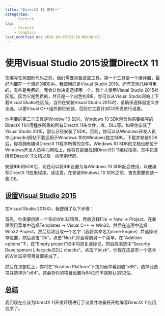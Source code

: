 ```yaml
---
title: "DirectX 11 教程一"
categories:
    - DirectX  
tag:
    - DirectX
    - Graphics
last_modified_at: 2018-04-09T23:56:00+08:00
---
```



# 使用Visual Studio 2015设置DirectX 11

在编写任何图形代码之前，我们需要具备这些工具。第一个工具是一个编译器，最好内置在一个漂亮的IDE中。我使用的是Visual Studio 2015。还有其他几种可用的，有些是免费的。我会让你决定选择哪一个。我个人使用Visual Studio 2015社区版，因为它是免费的，并且是一个出色的IDE。你可以从Visual Studio网站上下载Visual Studio社区版。当你在安装Visual Studio 2015时，请确保选择自定义并全选，以便Visual C++组件都已安装，否则它主要针对C#开发进行设置。  

<!-- more -->  

你需要的第二个工具是Window 10 SDK。Windows 10 SDK包含你需要编写的DirectX 11应用程序所需的所有DirectX 11头文件，库，DLL等。如果你安装了Visual Studio 2015，那么已经安装了SDK。否则，你可以从Windows开发人员中心(msdn)网站下载适用于Windows 10的Windows独立SDK。下载并安装SDK后，你将拥有编译DirectX 11程序所需的文件。Windows 10 SDK的文档也都位于Windows开发人员中心网站上。你将在那里找到Direct3D 11编程指南，其中包含所有DirectX 11文档以及一些示例代码。  

安装IDE和SDK后，现在可以将IDE设置为与Windows 10 SDK配合使用，以便编写DIrectX 11应用程序。请注意，在安装Windows 10 SDK之前，首先需要安装一些IDE。  

## <u>设置Visual Studio 2015</u>

在Visual Studio 2015中，我使用了以下步骤：  

首先，你需要创建一个空的Win32项目，然后选择File -> New -> Project。在新建项目菜单中选择Templates -> Visual C++ -> Win32。然后在选项中选择Win32 Project。然后给项目取一个名字（我将其命名为mine Engine）并选择储存位置，然后点击“Ok”。点击“Next”,你会得到另一个菜单。在“Addition options”下，在“Empty project”框中勾选复选标记，然后取消选中“Security Development Lifecycle(SDL) checks”。点击“Finish”，你现在应该有一个基本的Win32空项目设置完成了。  

然后在顶部栏上，你将在“Solution Platform”下拉列表中看到值“x86”，选择此选项并选择为“x64”。这会将你的项目设置为64位而不是默认的32位。  

## <u>总结</u>

我们现在应该为DirectX 11开发环境进行了设置并准备好开始编写DirectX 11应用程序了。  

